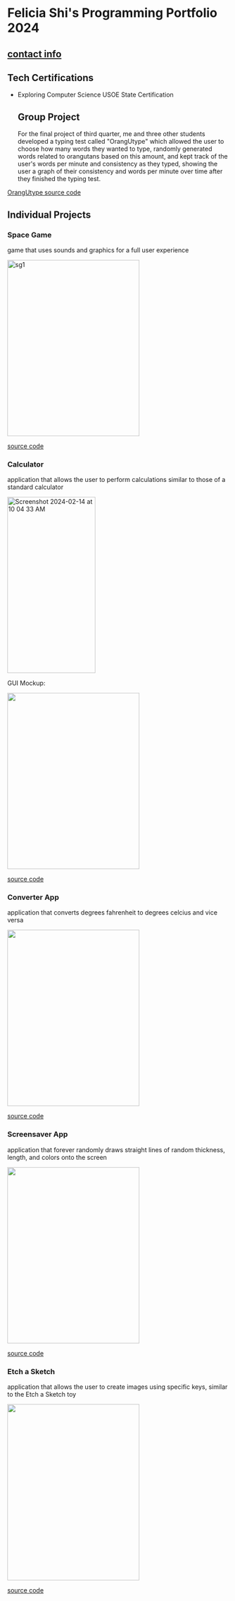 # Felicia Shi's Programming Portfolio 2024
## [contact info](mailto:9645256@graniteschools.org)

## Tech Certifications
* Exploring Computer Science USOE State Certification

  ## Group Project
  For the final project of third quarter, me and three other students developed a typing test called "OrangUtype" which allowed the user to choose how many words they wanted to type, randomly generated words related to orangutans based on this amount, and kept track of the user's words per minute and consistency as they typed, showing the user a graph of their consistency and words per minute over time after they finished the typing test.

  

[OrangUtype source code](https://github.com/CosmicIris/programmingportfolio/files/14608863/Orangutype-main.zip)


  ## Individual Projects

  ### Space Game
 game that uses sounds and graphics for a full user experience


<img width="300" height ="400" alt="sg1" src="https://github.com/CosmicIris/programmingportfolio/assets/111626385/b8e4f4db-3bcd-4068-8412-cd8552423967">



[source code](https://github.com/CosmicIris/programmingportfolio/files/14168915/SpaceGame_currentvers_.zip)


### Calculator 
application that allows the user to perform calculations similar to those of a standard calculator

<img width="200" height ="400" alt="Screenshot 2024-02-14 at 10 04 33 AM" src="https://github.com/CosmicIris/programmingportfolio/assets/111626385/1609ed01-eaa1-4455-8cb0-653cc767bf1d">


GUI Mockup:


<img src="https://github.com/CosmicIris/programmingportfolio/assets/111626385/2e393693-6076-45bb-9518-06e672e0bac7" width="300" height="400"> 


[source code](https://github.com/CosmicIris/programmingportfolio/files/14169099/calculator.3.zip)


### Converter App
application that converts degrees fahrenheit to degrees celcius and vice versa


<img src ="https://github.com/CosmicIris/programmingportfolio/assets/111626385/4b175336-84e6-4eeb-bcd9-f7449929cc60" width ="300" height = "400">


[source code](https://github.com/CosmicIris/programmingportfolio/files/14169083/ConversionApp.zip)

### Screensaver App
application that forever randomly draws straight lines of random thickness, length, and colors onto the screen


<img src ="https://github.com/CosmicIris/programmingportfolio/assets/111626385/5f20ff3c-3244-486d-9091-b975a1b76143" width ="300" height ="400">


[source code](https://github.com/CosmicIris/programmingportfolio/files/14169076/ScreenSaver_App.zip)


### Etch a Sketch
application that allows the user to create images using specific keys, similar to the Etch a Sketch toy


<img src ="https://github.com/CosmicIris/programmingportfolio/assets/111626385/2ae16cec-4fbe-428b-a372-4286da4a86cb" width ="300" height ="400">


[source code](https://github.com/CosmicIris/programmingportfolio/files/14169079/EtchASketch.zip)
